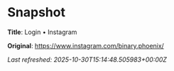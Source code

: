 # Snapshot

**Title**: Login • Instagram

**Original**: <https://www.instagram.com/binary.phoenix/>

_Last refreshed: 2025-10-30T15:14:48.505983+00:00Z_
